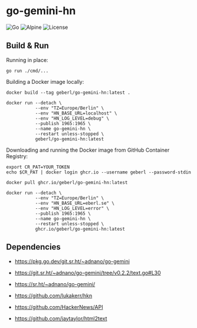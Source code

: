 # go-gemini-hn

![Go](https://img.shields.io/badge/go-1.18-orange.svg)
![Alpine](https://img.shields.io/badge/alpine-3.15-lightgrey.svg)
![License](https://img.shields.io/badge/license-MIT-blue.svg)

## Build & Run

Running in place:

```shell
go run ./cmd/...
```

Building a Docker image locally:

```shell
docker build --tag geberl/go-gemini-hn:latest .

docker run --detach \
           --env "TZ=Europe/Berlin" \
           --env "HN_BASE_URL=localhost" \
           --env "HN_LOG_LEVEL=debug" \
           --publish 1965:1965 \
           --name go-gemini-hn \
           --restart unless-stopped \
           geberl/go-gemini-hn:latest
```

Downloading and running the Docker image from GitHub Container Registry:

```shell
export CR_PAT=YOUR_TOKEN
echo $CR_PAT | docker login ghcr.io --username geberl --password-stdin

docker pull ghcr.io/geberl/go-gemini-hn:latest

docker run --detach \
           --env "TZ=Europe/Berlin" \
           --env "HN_BASE_URL=eberl.se" \
           --env "HN_LOG_LEVEL=error" \
           --publish 1965:1965 \
           --name go-gemini-hn \
           --restart unless-stopped \
           ghcr.io/geberl/go-gemini-hn:latest
```

## Dependencies

- https://pkg.go.dev/git.sr.ht/~adnano/go-gemini
- https://git.sr.ht/~adnano/go-gemini/tree/v0.2.2/text.go#L30
- https://sr.ht/~adnano/go-gemini/

- https://github.com/lukakerr/hkn
- https://github.com/HackerNews/API

- https://github.com/jaytaylor/html2text
